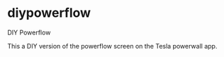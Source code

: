 # diypowerflow
DIY Powerflow

This a DIY version of the powerflow screen on the Tesla powerwall app.


